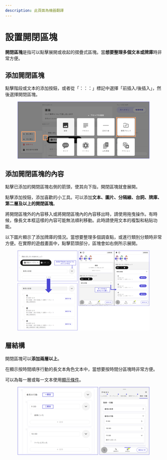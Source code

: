 ```yaml
---
description: 此頁面為機器翻譯
---
```


# 設置開閉區塊

**開閉區塊**是指可以點擊展開或收起的摺疊式區塊。當**想要整理多個文本或牌庫**時非常方便。

## 添加開閉區塊

點擊階段或文本的添加按鈕，或者從「：：：」標記中選擇「前插入/後插入」，然後選擇開閉區塊。

<figure><img src="../.gitbook/assets/image.png" alt=""><figcaption></figcaption></figure>

## 添加開閉區塊的內容

點擊已添加的開閉區塊右側的箭頭，使其向下指，開閉區塊就會展開。

點擊添加按鈕，添加喜歡的小工具。可以添加**文本、圖片、分隔線、台詞、牌庫、第二層及以上的開閉區塊**。

將開閉區塊外的內容移入或將開閉區塊內的內容移出時，請使用拖曳操作。有時候，像長文本框這樣的內容可能無法順利移動。此時請使用文本的複製和粘貼功能。

以下圖片顯示了添加牌庫的情況。當想要整理多個調查點，或進行類別分類時非常方便。在實際的遊戲畫面中，點擊箭頭部分，區塊會如右側所示展開。

<figure><img src="../.gitbook/assets/image (1).png" alt=""><figcaption></figcaption></figure>

## 層結構

開閉區塊可以**添加兩層以上**。

在顯示按時間順序行動的長文本角色文本中，當想要按時間分區塊時非常方便。

可以為每一層或每一文本使用[顯示條件](text-customize.md)。

<figure><img src="../.gitbook/assets/image (2).png" alt=""><figcaption></figcaption></figure>

